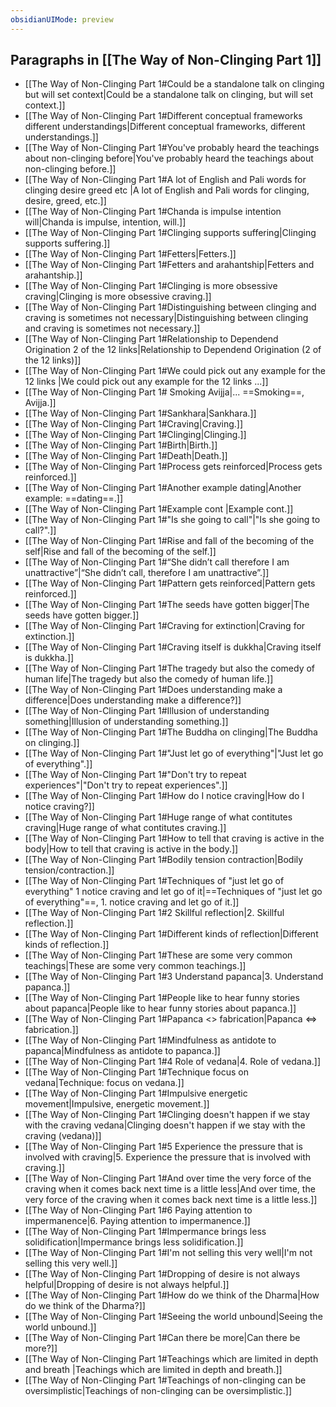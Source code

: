 ```yaml
---
obsidianUIMode: preview
---
```

## Paragraphs in [[The Way of Non-Clinging Part 1]]
- [[The Way of Non-Clinging Part 1#Could be a standalone talk on clinging but will set context|Could be a standalone talk on clinging, but will set context.]]
- [[The Way of Non-Clinging Part 1#Different conceptual frameworks different understandings|Different conceptual frameworks, different understandings.]]
- [[The Way of Non-Clinging Part 1#You've probably heard the teachings about non-clinging before|You've probably heard the teachings about non-clinging before.]]
- [[The Way of Non-Clinging Part 1#A lot of English and Pali words for clinging desire greed etc |A lot of English and Pali words for clinging, desire, greed, etc.]]
- [[The Way of Non-Clinging Part 1#Chanda is impulse intention will|Chanda is impulse, intention, will.]]
- [[The Way of Non-Clinging Part 1#Clinging supports suffering|Clinging supports suffering.]]
- [[The Way of Non-Clinging Part 1#Fetters|Fetters.]]
- [[The Way of Non-Clinging Part 1#Fetters and arahantship|Fetters and arahantship.]]
- [[The Way of Non-Clinging Part 1#Clinging is more obsessive craving|Clinging is more obsessive craving.]]
- [[The Way of Non-Clinging Part 1#Distinguishing between clinging and craving is sometimes not necessary|Distinguishing between clinging and craving is sometimes not necessary.]]
- [[The Way of Non-Clinging Part 1#Relationship to Dependend Origination 2 of the 12 links|Relationship to Dependend Origination (2 of the 12 links)]]
- [[The Way of Non-Clinging Part 1#We could pick out any example for the 12 links |We could pick out any example for the 12 links ...]]
- [[The Way of Non-Clinging Part 1# Smoking Avijja|... ==Smoking==, Avijja.]]
- [[The Way of Non-Clinging Part 1#Sankhara|Sankhara.]]
- [[The Way of Non-Clinging Part 1#Craving|Craving.]]
- [[The Way of Non-Clinging Part 1#Clinging|Clinging.]]
- [[The Way of Non-Clinging Part 1#Birth|Birth.]]
- [[The Way of Non-Clinging Part 1#Death|Death.]]
- [[The Way of Non-Clinging Part 1#Process gets reinforced|Process gets reinforced.]]
- [[The Way of Non-Clinging Part 1#Another example dating|Another example: ==dating==.]]
- [[The Way of Non-Clinging Part 1#Example cont |Example cont.]]
- [[The Way of Non-Clinging Part 1#"Is she going to call"|"Is she going to call?".]]
- [[The Way of Non-Clinging Part 1#Rise and fall of the becoming of the self|Rise and fall of the becoming of the self.]]
- [[The Way of Non-Clinging Part 1#“She didn’t call therefore I am unattractive”|“She didn’t call, therefore I am unattractive”.]]
- [[The Way of Non-Clinging Part 1#Pattern gets reinforced|Pattern gets reinforced.]]
- [[The Way of Non-Clinging Part 1#The seeds have gotten bigger|The seeds have gotten bigger.]]
- [[The Way of Non-Clinging Part 1#Craving for extinction|Craving for extinction.]]
- [[The Way of Non-Clinging Part 1#Craving itself is dukkha|Craving itself is dukkha.]]
- [[The Way of Non-Clinging Part 1#The tragedy but also the comedy of human life|The tragedy but also the comedy of human life.]]
- [[The Way of Non-Clinging Part 1#Does understanding make a difference|Does understanding make a difference?]]
- [[The Way of Non-Clinging Part 1#Illusion of understanding something|Illusion of understanding something.]]
- [[The Way of Non-Clinging Part 1#The Buddha on clinging|The Buddha on clinging.]]
- [[The Way of Non-Clinging Part 1#"Just let go of everything"|"Just let go of everything".]]
- [[The Way of Non-Clinging Part 1#"Don't try to repeat experiences"|"Don't try to repeat experiences".]]
- [[The Way of Non-Clinging Part 1#How do I notice craving|How do I notice craving?]]
- [[The Way of Non-Clinging Part 1#Huge range of what contitutes craving|Huge range of what contitutes craving.]]
- [[The Way of Non-Clinging Part 1#How to tell that craving is active in the body|How to tell that craving is active in the body.]]
- [[The Way of Non-Clinging Part 1#Bodily tension contraction|Bodily tension/contraction.]]
- [[The Way of Non-Clinging Part 1#Techniques of "just let go of everything" 1 notice craving and let go of it|==Techniques of "just let go of everything"==, 1. notice craving and let go of it.]]
- [[The Way of Non-Clinging Part 1#2 Skillful reflection|2. Skillful reflection.]]
- [[The Way of Non-Clinging Part 1#Different kinds of reflection|Different kinds of reflection.]]
- [[The Way of Non-Clinging Part 1#These are some very common teachings|These are some very common teachings.]]
- [[The Way of Non-Clinging Part 1#3 Understand papanca|3. Understand papanca.]]
- [[The Way of Non-Clinging Part 1#People like to hear funny stories about papanca|People like to hear funny stories about papanca.]]
- [[The Way of Non-Clinging Part 1#Papanca <> fabrication|Papanca <=> fabrication.]]
- [[The Way of Non-Clinging Part 1#Mindfulness as antidote to papanca|Mindfulness as antidote to papanca.]]
- [[The Way of Non-Clinging Part 1#4 Role of vedana|4. Role of vedana.]]
- [[The Way of Non-Clinging Part 1#Technique focus on vedana|Technique: focus on vedana.]]
- [[The Way of Non-Clinging Part 1#Impulsive energetic movement|Impulsive, energetic movement.]]
- [[The Way of Non-Clinging Part 1#Clinging doesn't happen if we stay with the craving vedana|Clinging doesn't happen if we stay with the craving (vedana)]]
- [[The Way of Non-Clinging Part 1#5 Experience the pressure that is involved with craving|5. Experience the pressure that is involved with craving.]]
- [[The Way of Non-Clinging Part 1#And over time the very force of the craving when it comes back next time is a little less|And over time, the very force of the craving when it comes back next time is a little less.]]
- [[The Way of Non-Clinging Part 1#6 Paying attention to impermanence|6. Paying attention to impermanence.]]
- [[The Way of Non-Clinging Part 1#Impermance brings less solidification|Impermance brings less solidification.]]
- [[The Way of Non-Clinging Part 1#I'm not selling this very well|I'm not selling this very well.]]
- [[The Way of Non-Clinging Part 1#Dropping of desire is not always helpful|Dropping of desire is not always helpful.]]
- [[The Way of Non-Clinging Part 1#How do we think of the Dharma|How do we think of the Dharma?]]
- [[The Way of Non-Clinging Part 1#Seeing the world unbound|Seeing the world unbound.]]
- [[The Way of Non-Clinging Part 1#Can there be more|Can there be more?]]
- [[The Way of Non-Clinging Part 1#Teachings which are limited in depth and breath |Teachings which are limited in depth and breath.]]
- [[The Way of Non-Clinging Part 1#Teachings of non-clinging can be oversimplistic|Teachings of non-clinging can be oversimplistic.]]

